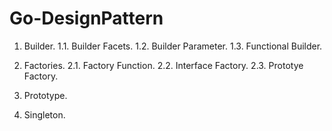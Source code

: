 # Go-DesignPattern

1. Builder.
    1.1. Builder Facets.
    1.2. Builder Parameter.
    1.3. Functional Builder.
2. Factories.
    2.1. Factory Function.
    2.2. Interface Factory.
    2.3. Prototye Factory.
3. Prototype.
   
4. Singleton.